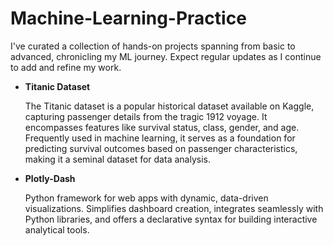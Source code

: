 # Machine-Learning-Practice
I've curated a collection of hands-on projects spanning from basic to advanced, chronicling my ML journey. Expect regular updates as I continue to add and refine my work.
<ul>
    <li><b> Titanic Dataset</b></li>
	<p> The Titanic dataset is a popular historical dataset available on Kaggle, capturing passenger details from the tragic 1912 voyage. It encompasses features like survival status, class, gender, and age. Frequently used in machine learning, it serves as a foundation for predicting survival outcomes based on passenger characteristics, making it a seminal dataset for data analysis. </p>
	<li><b> Plotly-Dash</b></li>
	<p>Python framework for web apps with dynamic, data-driven visualizations. Simplifies dashboard creation, integrates seamlessly with Python libraries, and offers a declarative syntax for building interactive analytical tools.</p>
</ul>

